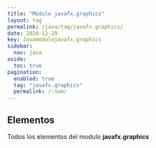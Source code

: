 ```yaml
---
title: "Módulo javafx.graphics"
layout: tag
permalink: /java/tag/javafx.graphics/
date: 2020-12-29
key: Javamodulojavafx.graphics
sidebar: 
  nav: java
aside: 
  toc: true
pagination: 
  enabled: true
  tag: "javafx.graphics"
  permalink: /:num/
---
```


<h2>Elementos</h2>
Todos los elementos del modulo <strong>javafx.graphics</strong>
